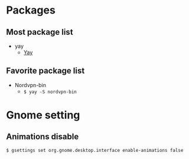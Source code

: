 # Packages
## Most package list
* yay
  + [Yay](https://github.com/Jguer/yay)




## Favorite package list
* Nordvpn-bin
  + `$ yay -S nordvpn-bin`





# Gnome setting
## Animations disable
`$ gsettings set org.gnome.desktop.interface enable-animations false`


